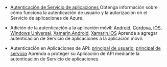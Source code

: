 + [Autenticación de Servicio de aplicaciones ](../articles/app-service/app-service-authentication-overview.md) Obtenga información sobre cómo funciona la autenticación de usuario y la autorización en el Servicio de aplicaciones de Azure.

+ Adición de la autenticación a la aplicación móvil: [Android][android-get-started-users], [Cordova][cordova-get-started-users], [iOS][ios-get-started-users], [Windows Universal][windows-get-started-users], [Xamarin.Android][xamarin-android-get-started-users], [Xamarin.iOS][xamarin-ios-get-started-users] Aprenda a agregar autenticación de Servicio de aplicaciones a la aplicación móvil.

+ Autenticación en Aplicaciones de API: [principal de usuario](../articles/app-service-api/app-service-api-dotnet-user-principal-auth.md), [principal de servicio](../articles/app-service-api/app-service-api-dotnet-service-principal-auth.md) Aprenda a proteger su Aplicación de API mediante la autenticación de Servicio de aplicaciones.

[android-get-started-users]: ../articles/app-service-mobile/app-service-mobile-android-get-started-users.md
[cordova-get-started-users]: ../articles/app-service-mobile/app-service-mobile-cordova-get-started-users.md
[windows-get-started-users]: ../articles/app-service-mobile/app-service-mobile-windows-store-dotnet-get-started-users.md
[xamarin-ios-get-started-users]: ../articles/app-service-mobile/app-service-mobile-xamarin-ios-get-started-users.md
[xamarin-android-get-started-users]: ../articles/app-service-mobile/app-service-mobile-xamarin-android-get-started-users.md
[ios-get-started-users]: ../articles/app-service-mobile/app-service-mobile-ios-get-started-users.md

<!---HONumber=AcomDC_0302_2016-->